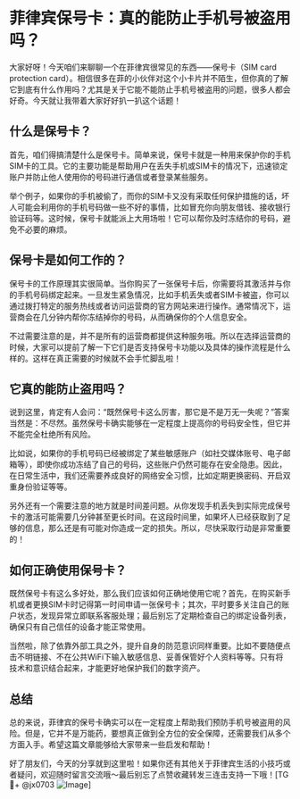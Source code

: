 # 菲律宾保号卡：真的能防止手机号被盗用吗？

大家好呀！今天咱们来聊聊一个在菲律宾很常见的东西——保号卡（SIM card protection card）。相信很多在菲的小伙伴对这个小卡片并不陌生，但你真的了解它到底有什么作用吗？尤其是关于它能不能防止手机号被盗用的问题，很多人都会好奇。今天就让我带着大家好好扒一扒这个话题！

## 什么是保号卡？

首先，咱们得搞清楚什么是保号卡。简单来说，保号卡就是一种用来保护你的手机SIM卡的工具。它的主要功能是帮助用户在丢失手机或SIM卡的情况下，迅速锁定账户并防止他人使用你的号码进行通信或者登录某些服务。

举个例子，如果你的手机被偷了，而你的SIM卡又没有采取任何保护措施的话，坏人可能会利用你的手机号码做一些不好的事情，比如冒充你向朋友借钱、接收银行验证码等。这时候，保号卡就能派上大用场啦！它可以帮你及时冻结你的号码，避免不必要的麻烦。

## 保号卡是如何工作的？

保号卡的工作原理其实很简单。当你购买了一张保号卡后，你需要将其激活并与你的手机号码绑定起来。一旦发生紧急情况，比如手机丢失或者SIM卡被盗，你可以通过拨打特定的服务热线或者访问运营商的官方网站来进行操作。通常情况下，运营商会在几分钟内帮你冻结掉你的号码，从而确保你的个人信息安全。

不过需要注意的是，并不是所有的运营商都提供这种服务哦。所以在选择运营商的时候，大家可以提前了解一下它们是否支持保号卡功能以及具体的操作流程是什么样的。这样在真正需要的时候就不会手忙脚乱啦！

## 它真的能防止盗用吗？

说到这里，肯定有人会问：“既然保号卡这么厉害，那它是不是万无一失呢？”答案当然是：不尽然。虽然保号卡确实能够在一定程度上提高你的号码安全性，但它并不能完全杜绝所有风险。

比如说，如果你的手机号码已经被绑定了某些敏感账户（如社交媒体账号、电子邮箱等），即使你成功冻结了自己的号码，这些账户仍然可能存在安全隐患。因此，在日常生活中，我们还需要养成良好的网络安全习惯，比如定期更换密码、开启双重身份验证等等。

另外还有一个需要注意的地方就是时间差问题。从你发现手机丢失到实际完成保号卡的激活可能需要几分钟甚至更长时间。在这段时间里，如果坏人已经获取到了足够的信息，那么还是有可能对你造成一定的损失。所以，尽快采取行动是非常重要的！

## 如何正确使用保号卡？

既然保号卡有这么多好处，那么我们应该如何正确地使用它呢？首先，在购买新手机或者更换SIM卡时记得第一时间申请一张保号卡；其次，平时要多关注自己的账户状态，发现异常立即联系客服处理；最后别忘了定期检查自己的绑定设备列表，确保只有自己信任的设备才能正常使用。

当然啦，除了依靠外部工具之外，提升自身的防范意识同样重要。比如不要随便点击不明链接、不在公共WiFi下输入敏感信息、妥善保管好个人资料等等。只有将技术和意识结合起来，才能更好地保护我们的数字资产。

## 总结

总的来说，菲律宾的保号卡确实可以在一定程度上帮助我们预防手机号被盗用的风险。但是，它并不是万能药，要想真正做到全方位的安全保障，还需要我们从多个方面入手。希望这篇文章能够给大家带来一些启发和帮助！

好了朋友们，今天的分享就到这里啦！如果你还有其他关于菲律宾生活的小技巧或者疑问，欢迎随时留言交流哦～最后别忘了点赞收藏转发三连击支持一下哦！[TG💪+ @jx0703 ![Image](https://github.com/user-attachments/assets/dbca1d08-cadb-493c-b0ec-ad6f7a83f270)]
